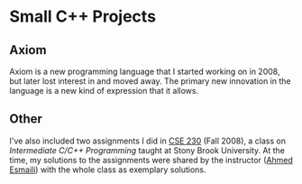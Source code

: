 Small C++ Projects
==================

Axiom
-----
Axiom is a new programming language that I started working on in 2008, but later lost interest in and moved away. The primary new innovation in the language is a new kind of expression that it allows.

Other
-----
I've also included two assignments I did in [CSE 230](http://www.cs.stonybrook.edu/~cse230/) (Fall 2008), a class on *Intermediate C/C++ Programming* taught at Stony Brook University. At the time, my solutions to the assignments were shared by the instructor ([Ahmed Esmaili](http://www.cs.sunysb.edu/people/faculty/AhmadEsmaili.html)) with the whole class as exemplary solutions.

